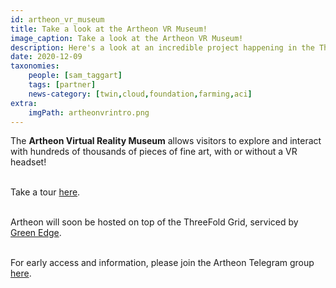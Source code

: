 ```yaml
---
id: artheon_vr_museum
title: Take a look at the Artheon VR Museum!
image_caption: Take a look at the Artheon VR Museum!
description: Here's a look at an incredible project happening in the ThreeFold universe!
date: 2020-12-09
taxonomies:
    people: [sam_taggart]
    tags: [partner]
    news-category: [twin,cloud,foundation,farming,aci]
extra:
    imgPath: artheonvrintro.png
---
```


The **Artheon Virtual Reality Museum** allows visitors to explore and interact with hundreds of thousands of pieces of fine art, with or without a VR headset!
<br/>
<br/>

Take a tour [here](https://www.youtube.com/watch?v=Ofk22N2Ew1k).
<br/>
<br/>

Artheon will soon be hosted on top of the ThreeFold Grid, serviced by [Green Edge](https://www.green-edge.net/).
<br/>
<br/>

For early access and information, please join the Artheon Telegram group [here](https://t.me/artheon).
